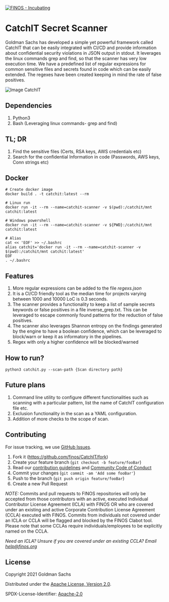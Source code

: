 [![FINOS - Incubating](https://cdn.jsdelivr.net/gh/finos/contrib-toolbox@master/images/badge-incubating.svg)](https://finosfoundation.atlassian.net/wiki/display/FINOS/Incubating)

# CatchIT Secret Scanner

Goldman Sachs has developed a simple yet powerful framework called CatchIT that can be easily integrated with CI/CD and provide information about confidential security violations in JSON output in stdout. It leverages the linux commands grep and find, so that the scanner has very low execution time. We have a predefined list of regular expressions for common sensitive files and secrets found in code which can be easily extended. The regexes have been created keeping in mind the rate of false positives.

![Image CatchIT](catchit-logo.png)

## Dependencies
1. Python3
2. Bash (Leveraging linux commands- grep and find)

## TL; DR
1. Find the sensitive files (Certs, RSA keys, AWS credentials etc)
2. Search for the confidential Information in code (Passwords, AWS keys, Conn strings etc)

## Docker
```
# Create docker image
docker build . -t catchit:latest --rm

# Linux run
docker run -it --rm --name=catchit-scanner -v $(pwd):/catchit/mnt catchit:latest

# Windows powershell
docker run -it --rm --name=catchit-scanner -v ${PWD}:/catchit/mnt catchit:latest

# Alias
cat << 'EOF' >> ~/.bashrc
alias catchit='docker run -it --rm --name=catchit-scanner -v $(pwd):/catchit/mnt catchit:latest'
EOF
. ~/.bashrc
```

## Features
1. More regular expressions can be added to the file <i>regexs.json</i>
2. It is a CI/CD friendly tool as the median time for projects varying between 1000 and 10000 LoC is 0.3 seconds.
3. The scanner provides a functionality to keep a list of sample secrets keywords or false positives in a file inverse_grep.txt. This can be leveraged to escape commonly found patterns for the reduction of false positives.
4. The scanner also leverages Shannon entropy on the findings generated by the engine to have a boolean confidence, which can be leveraged to block/warn or keep it as informatory in the pipelines.
5. Regex with only a higher confidence will be blocked/warned  

## How to run?

```
python3 catchit.py --scan-path {Scan directory path}
```

## Future plans
1. Command line utility to configure different functionalities such as scanning with a particular pattern, list the name of CatchIT configuration file etc.
2. Exclusion functionality in the scan as a YAML configuration.
3. Addition of more checks to the scope of scan.

## Contributing
For issue tracking, we use [GitHub Issues](https://github.com/finos/CatchIT/issues).

1. Fork it (<https://github.com/finos/CatchIT/fork>)
2. Create your feature branch (`git checkout -b feature/fooBar`)
3. Read our [contribution guidelines](.github/CONTRIBUTING.md) and [Community Code of Conduct](https://www.finos.org/code-of-conduct)
4. Commit your changes (`git commit -am 'Add some fooBar'`)
5. Push to the branch (`git push origin feature/fooBar`)
6. Create a new Pull Request

_NOTE:_ Commits and pull requests to FINOS repositories will only be accepted from those contributors with an active, executed Individual Contributor License Agreement (ICLA) with FINOS OR who are covered under an existing and active Corporate Contribution License Agreement (CCLA) executed with FINOS. Commits from individuals not covered under an ICLA or CCLA will be flagged and blocked by the FINOS Clabot tool. Please note that some CCLAs require individuals/employees to be explicitly named on the CCLA.

*Need an ICLA? Unsure if you are covered under an existing CCLA? Email [help@finos.org](mailto:help@finos.org)*


## License

Copyright 2021 Goldman Sachs

Distributed under the [Apache License, Version 2.0](http://www.apache.org/licenses/LICENSE-2.0).

SPDX-License-Identifier: [Apache-2.0](https://spdx.org/licenses/Apache-2.0)
